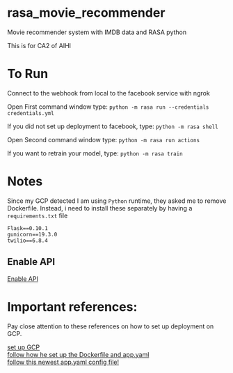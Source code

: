 # rasa_movie_recommender
Movie recommender system with IMDB data and RASA python

This is for CA2 of AIHI
# To Run
Connect to the webhook from local to the facebook service with ngrok  

Open First command window type:
`python -m rasa run --credentials credentials.yml`

If you did not set up deployment to facebook, type:
`python -m rasa shell`

Open Second command window type:
`python -m rasa run actions`

If you want to retrain your model, type:
`python -m rasa train`

# Notes
Since my GCP detected I am using `Python` runtime, they asked me to remove Dockerfile. Instead, i need to install these separately by having a `requirements.txt` file
```
Flask==0.10.1
gunicorn==19.3.0
twilio==6.8.4
```
## Enable API
[Enable API](https://console.cloud.google.com/apis/enable)
# Important references:
Pay close attention to these references on how to set up deployment on GCP.

[set up GCP](https://cloud.google.com/resource-manager/docs/creating-managing-projects#creating_a_project)  
[follow how he set up the Dockerfile and app.yaml](https://github.com/hassaanseeker/Rasa-GCP)  
[follow this newest app.yaml config file!](https://cloud.google.com/appengine/docs/flexible/python/configuring-your-app-with-app-yaml)